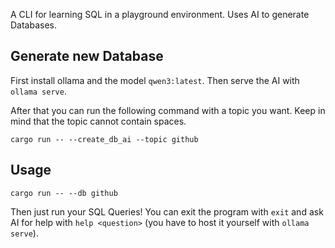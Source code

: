 A CLI for learning SQL in a playground environment. Uses AI to generate Databases.

## Generate new Database
First install ollama and the model `qwen3:latest`. Then serve the AI with `ollama serve`.

After that you can run the following command with a topic you want. Keep in mind that the topic cannot contain spaces.

`cargo run -- --create_db_ai --topic github`

## Usage
`cargo run -- --db github`

Then just run your SQL Queries! You can exit the program with `exit` and ask AI for help with `help <question>` (you have to host it yourself with `ollama serve`).
